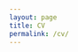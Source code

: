 ```yaml
---
layout: page
title: CV
permalink: /cv/
---
```


<object data="../images/CV_Jan-2022.pdf" width="800" height="800" type='application/pdf'></object>
